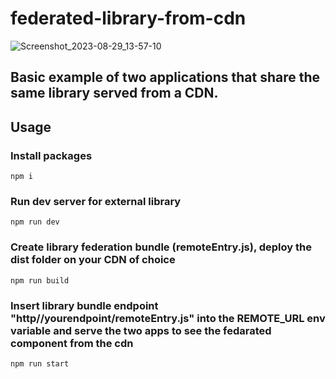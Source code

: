 # federated-library-from-cdn
![Screenshot_2023-08-29_13-57-10](https://github.com/marcofalcone/federated-library-from-cdn/assets/61291681/6347c456-3034-478a-8a88-ca3c1713f24e)

## Basic example of two applications that share the same library served from a CDN.

## Usage
### Install packages 
```
npm i
```
### Run dev server for external library
```
npm run dev
```
### Create library federation bundle (remoteEntry.js), deploy the dist folder on your CDN of choice
```
npm run build
```
### Insert library bundle endpoint "http//yourendpoint/remoteEntry.js" into the REMOTE_URL env variable and serve the two apps to see the fedarated component from the cdn
```
npm run start
```
